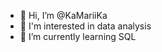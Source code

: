 - 👋 Hi, I’m @KaMariiKa
- 👀 I'm interested in data analysis
- 🌱 I’m currently learning SQL

<!---
KaMariiKa/KaMariiKa is a ✨ special ✨ repository because its `README.md` (this file) appears on your GitHub profile.
You can click the Preview link to take a look at your changes.
--->
